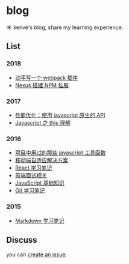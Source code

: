# blog

:sunny: kenve's blog, share my learning experience.

## List

### 2018

- [动手写一个 webpack 插件](./2018/write-webpack-plugin.md)
- [Nexus 搭建 NPM 私服](./2018/build-npm-private-service/index.md)

### 2017

- [性能优化：使用 javascript 原生的 API](./2017/optimization-use-native-api.md)
- [Javascript 之 this 理解](./2017/javascript-this.md)

### 2016

- [项目中用过的那些 javascript 工具函数](./2016/javascript-utils.md)
- [移动端自适应解决方案](./2016/mobile-responsive-solution.md)
- [React 学习笔记](https://github.com/kenve/react-demo)
- [前端面试相关](./2016/frontend-interview.md)
- [JavaScript 基础知识](./2016/javascript-basic-knowledge.md)
- [Git 学习笔记](./2016/leangit.md)

### 2015

- [Markdown 学习笔记](./2015/mastering-markdown.md)

## Discuss

you can [create an issue](https://github.com/kenve/blog/issues/new).
